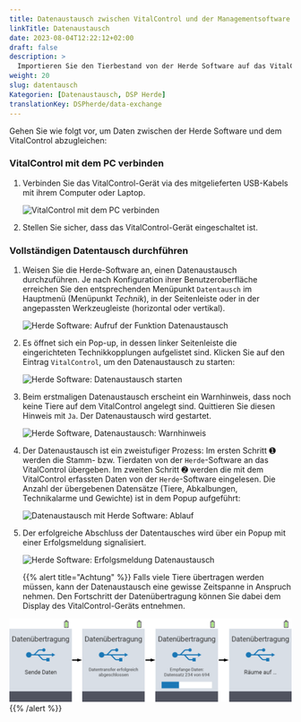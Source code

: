 ```yaml
---
title: Datenaustausch zwischen VitalControl und der Managementsoftware Herde
linkTitle: Datenaustausch
date: 2023-08-04T12:22:12+02:00
draft: false
description: >
  Importieren Sie den Tierbestand von der Herde Software auf das VitalControl und spielen sie mit dem VitalControl erfasste Daten in Herde ein.
weight: 20
slug: datentausch
Kategorien: [Datenaustausch, DSP Herde]
translationKey: DSPherde/data-exchange
---
```

Gehen Sie wie folgt vor, um Daten zwischen der Herde Software und dem VitalControl abzugleichen:

### VitalControl mit dem PC verbinden

1. Verbinden Sie das VitalControl-Gerät via des mitgelieferten USB-Kabels mit ihrem Computer oder Laptop.

   ![VitalControl mit dem PC verbinden](/images/synchronisation/connect-to-pc.svg "VitalControl mit PC koppeln")

1. Stellen Sie sicher, dass das VitalControl-Gerät eingeschaltet ist.

### Vollständigen Datentausch durchführen

1. Weisen Sie die Herde-Software an, einen Datenaustausch durchzuführen. Je nach Konfiguration ihrer Benutzeroberfläche erreichen Sie den entsprechenden Menüpunkt `Datentausch` im Hauptmenü (Menüpunkt _Technik_), in der Seitenleiste oder in der angepassten Werkzeugleiste (horizontal oder vertikal).

   ![Herde Software: Aufruf der Funktion Datenaustausch](../screenshots/datentausch.png "Herde: Aufruf Datenaustausch")

1. Es öffnet sich ein Pop-up, in dessen linker Seitenleiste die eingerichteten Technikkopplungen aufgelistet sind. Klicken Sie auf den Eintrag `VitalControl`, um den Datenaustausch zu starten:

   ![Herde Software: Datenaustausch starten](../screenshots/start-kopplung.png "Herde: Start Datenaustausch")

1. Beim erstmaligen Datenaustausch erscheint ein Warnhinweis, dass noch keine Tiere auf dem VitalControl angelegt sind. Quittieren Sie diesen Hinweis mit `Ja`. Der Datenaustausch wird gestartet.

   ![Herde Software, Datenaustausch: Warnhinweis](../screenshots/warnmeldung.png "Datenaustausch: Warnhinweis")

1. Der Datenaustausch ist ein zweistufiger Prozess: Im ersten Schritt ➊ werden die Stamm- bzw. Tierdaten von der `Herde`-Software an das VitalControl übergeben. Im zweiten Schritt ➋ werden die mit dem VitalControl erfassten Daten von der `Herde`-Software eingelesen. Die Anzahl der übergebenen Datensätze (Tiere, Abkalbungen, Technikalarme und Gewichte) ist in dem Popup aufgeführt:

   ![Datenaustausch mit Herde Software: Ablauf](../screenshots/ablauf-kopplung.png "Herde: Ablauf Datenaustausch")

1. Der erfolgreiche Abschluss der Datentausches wird über ein Popup mit einer Erfolgsmeldung signalisiert.

   ![Herde Software: Erfolgsmeldung Datenaustausch](../screenshots/erfolgsmeldung.png "Herde: Erfolgsmeldung Datenaustausch")

    {{% alert title="Achtung" %}}
Falls viele Tiere übertragen werden müssen, kann der Datenaustausch eine gewisse Zeitspanne in Anspruch nehmen. Den Fortschritt der Datenübertragung können Sie dabei dem Display des VitalControl-Geräts entnehmen.

![Datensynchronisation mit Herde, Fortschrittsanzeige](../../vcsynchronizer/images/tierimport/datenuebertragung.png "VitalControl: Fortschritt Datenübertragung")
    {{% /alert %}}
